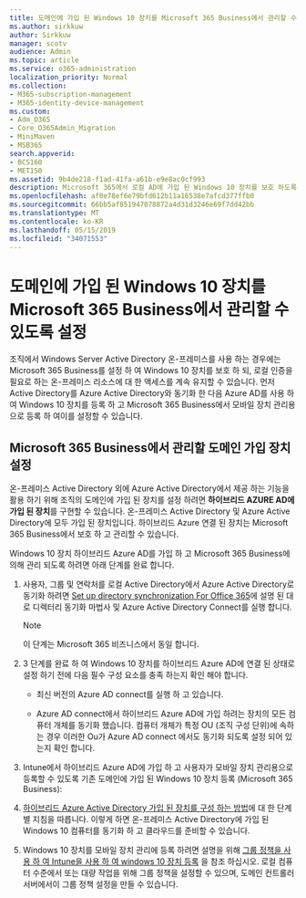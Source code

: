 ```yaml
---
title: 도메인에 가입 된 Windows 10 장치를 Microsoft 365 Business에서 관리할 수 있도록 설정
ms.author: sirkkuw
author: Sirkkuw
manager: scotv
audience: Admin
ms.topic: article
ms.service: o365-administration
localization_priority: Normal
ms.collection:
- M365-subscription-management
- M365-identity-device-management
ms.custom:
- Adm_O365
- Core_O365Admin_Migration
- MiniMaven
- MSB365
search.appverid:
- BCS160
- MET150
ms.assetid: 9b4de218-f1ad-41fa-a61b-e9e8ac0cf993
description: Microsoft 365에서 로컬 AD에 가입 된 Windows 10 장치를 보호 하도록 설정 하는 방법을 알아봅니다.
ms.openlocfilehash: af0e78ef6e79bfd612b11a16538e7afcd377ffb0
ms.sourcegitcommit: 66bb5af851947078872a4d31d3246e69f7dd42bb
ms.translationtype: MT
ms.contentlocale: ko-KR
ms.lasthandoff: 05/15/2019
ms.locfileid: "34071553"
---
```

# <a name="enable-domain-joined-windows-10-devices-to-be-managed-by-microsoft-365-business"></a>도메인에 가입 된 Windows 10 장치를 Microsoft 365 Business에서 관리할 수 있도록 설정

조직에서 Windows Server Active Directory 온-프레미스를 사용 하는 경우에는 Microsoft 365 Business를 설정 하 여 Windows 10 장치를 보호 하 되, 로컬 인증을 필요로 하는 온-프레미스 리소스에 대 한 액세스를 계속 유지할 수 있습니다. 먼저 Active Directory를 Azure Active Directory와 동기화 한 다음 Azure AD를 사용 하 여 Windows 10 장치를 등록 하 고 Microsoft 365 Business에서 모바일 장치 관리용으로 등록 하 여이를 설정할 수 있습니다.
  
## <a name="set-up-domain-joined-devices-to-be-managed-by-microsoft-365-business"></a>Microsoft 365 Business에서 관리할 도메인 가입 장치 설정

온-프레미스 Active Directory 외에 Azure Active Directory에서 제공 하는 기능을 활용 하기 위해 조직의 도메인에 가입 된 장치를 설정 하려면 **하이브리드 AZURE AD에 가입 된 장치**를 구현할 수 있습니다. 온-프레미스 Active Directory 및 Azure Active Directory에 모두 가입 된 장치입니다. 하이브리드 Azure 연결 된 장치는 Microsoft 365 Business에서 보호 하 고 관리할 수 있습니다. 
  
Windows 10 장치 하이브리드 Azure AD를 가입 하 고 Microsoft 365 Business에 의해 관리 되도록 하려면 아래 단계를 완료 합니다.
  
1. 사용자, 그룹 및 연락처를 로컬 Active Directory에서 Azure Active Directory로 동기화 하려면 [Set up directory synchronization For Office 365](https://support.office.com/article/1b3b5318-6977-42ed-b5c7-96fa74b08846)에 설명 된 대로 디렉터리 동기화 마법사 및 Azure Active Directory Connect를 실행 합니다.
    
    > [!NOTE]
    > 이 단계는 Microsoft 365 비즈니스에서 동일 합니다. 
  
2. 3 단계를 완료 하 여 Windows 10 장치를 하이브리드 Azure AD에 연결 된 상태로 설정 하기 전에 다음 필수 구성 요소를 충족 하는지 확인 해야 합니다.

   - 최신 버전의 Azure AD connect를 실행 하 고 있습니다.

   - Azure AD connect에서 하이브리드 Azure AD에 가입 하려는 장치의 모든 컴퓨터 개체를 동기화 했습니다. 컴퓨터 개체가 특정 OU (조직 구성 단위)에 속하는 경우 이러한 Ou가 Azure AD connect 에서도 동기화 되도록 설정 되어 있는지 확인 합니다.
    
3. Intune에서 하이브리드 Azure AD에 가입 하 고 사용자가 모바일 장치 관리용으로 등록할 수 있도록 기존 도메인에 가입 된 Windows 10 장치 등록 (Microsoft 365 Business):
    
4. [하이브리드 Azure Active Directory 가입 된 장치를 구성 하는 방법](https://go.microsoft.com/fwlink/p/?linkid=872870)에 대 한 단계별 지침을 따릅니다. 이렇게 하면 온-프레미스 Active Directory에 가입 된 Windows 10 컴퓨터를 동기화 하 고 클라우드를 준비할 수 있습니다.
    
5. Windows 10 장치를 모바일 장치 관리에 등록 하려면 설명을 위해 [그룹 정책을 사용 하 여 Intune을 사용 하 여 windows 10 장치 등록](https://go.microsoft.com/fwlink/p/?linkid=872871) 을 참조 하십시오. 로컬 컴퓨터 수준에서 또는 대량 작업을 위해 그룹 정책을 설정할 수 있으며, 도메인 컨트롤러 서버에서이 그룹 정책 설정을 만들 수 있습니다.